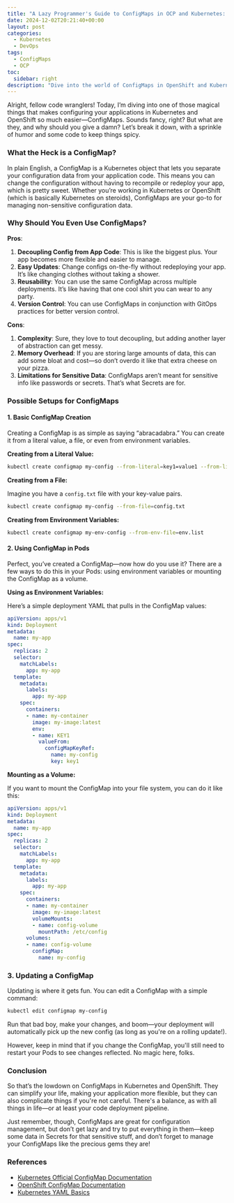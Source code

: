 ```yaml
---
title: "A Lazy Programmer's Guide to ConfigMaps in OCP and Kubernetes: The Good, The Bad, and The Configurable"
date: 2024-12-02T20:21:40+00:00
layout: post
categories:
  - Kubernetes
  - DevOps
tags:
  - ConfigMaps
  - OCP
toc:
  sidebar: right
description: "Dive into the world of ConfigMaps in OpenShift and Kubernetes with this laid-back guide that weighs the pros and cons and explores various setups with easy-to-digest code snippets."
---
```


Alright, fellow code wranglers! Today, I’m diving into one of those magical things that makes configuring your applications in Kubernetes and OpenShift so much easier—ConfigMaps. Sounds fancy, right? But what are they, and why should you give a damn? Let’s break it down, with a sprinkle of humor and some code to keep things spicy.

### What the Heck is a ConfigMap?

In plain English, a ConfigMap is a Kubernetes object that lets you separate your configuration data from your application code. This means you can change the configuration without having to recompile or redeploy your app, which is pretty sweet. Whether you’re working in Kubernetes or OpenShift (which is basically Kubernetes on steroids), ConfigMaps are your go-to for managing non-sensitive configuration data.

### Why Should You Even Use ConfigMaps?

**Pros**:
1. **Decoupling Config from App Code**: This is like the biggest plus. Your app becomes more flexible and easier to manage.
2. **Easy Updates**: Change configs on-the-fly without redeploying your app. It’s like changing clothes without taking a shower.
3. **Reusability**: You can use the same ConfigMap across multiple deployments. It’s like having that one cool shirt you can wear to any party.
4. **Version Control**: You can use ConfigMaps in conjunction with GitOps practices for better version control.

**Cons**:
1. **Complexity**: Sure, they love to tout decoupling, but adding another layer of abstraction can get messy.
2. **Memory Overhead**: If you are storing large amounts of data, this can add some bloat and cost—so don’t overdo it like that extra cheese on your pizza.
3. **Limitations for Sensitive Data**: ConfigMaps aren’t meant for sensitive info like passwords or secrets. That’s what Secrets are for. 

### Possible Setups for ConfigMaps

#### 1. Basic ConfigMap Creation

Creating a ConfigMap is as simple as saying “abracadabra.” You can create it from a literal value, a file, or even from environment variables.

**Creating from a Literal Value:**

```bash
kubectl create configmap my-config --from-literal=key1=value1 --from-literal=key2=value2
```

**Creating from a File:**

Imagine you have a `config.txt` file with your key-value pairs.

```bash
kubectl create configmap my-config --from-file=config.txt
```

**Creating from Environment Variables:**

```bash
kubectl create configmap my-env-config --from-env-file=env.list
```

#### 2. Using ConfigMap in Pods

Perfect, you’ve created a ConfigMap—now how do you use it? There are a few ways to do this in your Pods: using environment variables or mounting the ConfigMap as a volume.

**Using as Environment Variables:**

Here’s a simple deployment YAML that pulls in the ConfigMap values:

```yaml
apiVersion: apps/v1
kind: Deployment
metadata:
  name: my-app
spec:
  replicas: 2
  selector:
    matchLabels:
      app: my-app
  template:
    metadata:
      labels:
        app: my-app
    spec:
      containers:
      - name: my-container
        image: my-image:latest
        env:
        - name: KEY1
          valueFrom:
            configMapKeyRef:
              name: my-config
              key: key1
```

**Mounting as a Volume:**

If you want to mount the ConfigMap into your file system, you can do it like this:

```yaml
apiVersion: apps/v1
kind: Deployment
metadata:
  name: my-app
spec:
  replicas: 2
  selector:
    matchLabels:
      app: my-app
  template:
    metadata:
      labels:
        app: my-app
    spec:
      containers:
      - name: my-container
        image: my-image:latest
        volumeMounts:
        - name: config-volume
          mountPath: /etc/config
      volumes:
      - name: config-volume
        configMap:
          name: my-config
```

### 3. Updating a ConfigMap

Updating is where it gets fun. You can edit a ConfigMap with a simple command:

```bash
kubectl edit configmap my-config
```

Run that bad boy, make your changes, and boom—your deployment will automatically pick up the new config (as long as you're on a rolling update!).

However, keep in mind that if you change the ConfigMap, you'll still need to restart your Pods to see changes reflected. No magic here, folks.

### Conclusion

So that’s the lowdown on ConfigMaps in Kubernetes and OpenShift. They can simplify your life, making your application more flexible, but they can also complicate things if you're not careful. There's a balance, as with all things in life—or at least your code deployment pipeline.

Just remember, though, ConfigMaps are great for configuration management, but don’t get lazy and try to put everything in them—keep some data in Secrets for that sensitive stuff, and don’t forget to manage your ConfigMaps like the precious gems they are!

### References
- [Kubernetes Official ConfigMap Documentation](https://kubernetes.io/docs/concepts/configuration/configmap/)
- [OpenShift ConfigMap Documentation](https://docs.openshift.com/container-platform/latest/nodes/pods-nodes.html#configmap-overview)
- [Kubernetes YAML Basics](https://kubernetes.io/docs/concepts/configuration/overview/#manifests-and-yaml)
